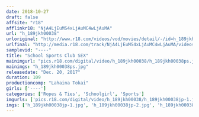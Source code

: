 ```yaml
---
date: 2018-10-27
draft: false
affsite: "r18"
afflinkr18: "NjA4LjEuMS4xLjAuMC4wLjAuMA"
url: "h_189jkh00038"
urloriginal: "http://www.r18.com/videos/vod/movies/detail/-/id=h_189jkh00038"
urlfinal: "http://media.r18.com/track/NjA4LjEuMS4xLjAuMC4wLjAuMA/videos/vod/movies/detail/-/id=h_189jkh00038"
samplevid: "----"
title: "School Sports Club SEX"
mainimgurl: "pics.r18.com/digital/video/h_189jkh00038/h_189jkh00038ps.jpg"
mainimgs: "h_189jkh00038ps.jpg"
releasedate: "Dec. 20, 2017"
duration: 109
productioncomp: "Lahaina Tokai"
girls: ['----']
categories: ['Ropes & Ties', 'Schoolgirl', 'Sports']
imgurls: ['pics.r18.com/digital/video/h_189jkh00038/h_189jkh00038jp-1.jpg', 'pics.r18.com/digital/video/h_189jkh00038/h_189jkh00038jp-2.jpg', 'pics.r18.com/digital/video/h_189jkh00038/h_189jkh00038jp-3.jpg', 'pics.r18.com/digital/video/h_189jkh00038/h_189jkh00038jp-4.jpg', 'pics.r18.com/digital/video/h_189jkh00038/h_189jkh00038jp-5.jpg', 'pics.r18.com/digital/video/h_189jkh00038/h_189jkh00038jp-6.jpg', 'pics.r18.com/digital/video/h_189jkh00038/h_189jkh00038jp-7.jpg', 'pics.r18.com/digital/video/h_189jkh00038/h_189jkh00038jp-8.jpg', 'pics.r18.com/digital/video/h_189jkh00038/h_189jkh00038jp-9.jpg', 'pics.r18.com/digital/video/h_189jkh00038/h_189jkh00038jp-10.jpg', 'pics.r18.com/digital/video/h_189jkh00038/h_189jkh00038jp-11.jpg', 'pics.r18.com/digital/video/h_189jkh00038/h_189jkh00038jp-12.jpg', 'pics.r18.com/digital/video/h_189jkh00038/h_189jkh00038jp-13.jpg', 'pics.r18.com/digital/video/h_189jkh00038/h_189jkh00038jp-14.jpg', 'pics.r18.com/digital/video/h_189jkh00038/h_189jkh00038jp-15.jpg', 'pics.r18.com/digital/video/h_189jkh00038/h_189jkh00038jp-16.jpg', 'pics.r18.com/digital/video/h_189jkh00038/h_189jkh00038jp-17.jpg', 'pics.r18.com/digital/video/h_189jkh00038/h_189jkh00038jp-18.jpg', 'pics.r18.com/digital/video/h_189jkh00038/h_189jkh00038jp-19.jpg', 'pics.r18.com/digital/video/h_189jkh00038/h_189jkh00038jp-20.jpg']
imgs: ['h_189jkh00038jp-1.jpg', 'h_189jkh00038jp-2.jpg', 'h_189jkh00038jp-3.jpg', 'h_189jkh00038jp-4.jpg', 'h_189jkh00038jp-5.jpg', 'h_189jkh00038jp-6.jpg', 'h_189jkh00038jp-7.jpg', 'h_189jkh00038jp-8.jpg', 'h_189jkh00038jp-9.jpg', 'h_189jkh00038jp-10.jpg', 'h_189jkh00038jp-11.jpg', 'h_189jkh00038jp-12.jpg', 'h_189jkh00038jp-13.jpg', 'h_189jkh00038jp-14.jpg', 'h_189jkh00038jp-15.jpg', 'h_189jkh00038jp-16.jpg', 'h_189jkh00038jp-17.jpg', 'h_189jkh00038jp-18.jpg', 'h_189jkh00038jp-19.jpg', 'h_189jkh00038jp-20.jpg']
---
```

